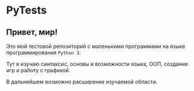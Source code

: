 # PyTests

## Привет, мир!

Это мой тестовой репозиторий с маленькими программами на языке программирования `Python 3`.

Тут я изучаю синтаксис, основы и возможности языка, ООП, создание игр и работу с графикой.

В дальнейшем возможно расширение изучаемой области.